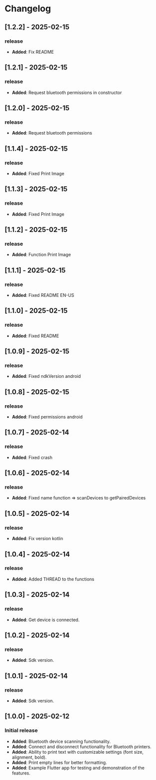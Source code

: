# Changelog

## [1.2.2] - 2025-02-15
### release
- **Added**: Fix README

## [1.2.1] - 2025-02-15
### release
- **Added**: Request bluetooth permissions in constructor

## [1.2.0] - 2025-02-15
### release
- **Added**: Request bluetooth permissions

## [1.1.4] - 2025-02-15
### release
- **Added**: Fixed Print Image

## [1.1.3] - 2025-02-15
### release
- **Added**: Fixed Print Image

## [1.1.2] - 2025-02-15
### release
- **Added**: Function Print Image

## [1.1.1] - 2025-02-15
### release
- **Added**: Fixed README EN-US

## [1.1.0] - 2025-02-15
### release
- **Added**: Fixed README

## [1.0.9] - 2025-02-15
### release
- **Added**: Fixed ndkVersion android

## [1.0.8] - 2025-02-15
### release
- **Added**: Fixed permissions android

## [1.0.7] - 2025-02-14
### release
- **Added**: Fixed crash

## [1.0.6] - 2025-02-14
### release
- **Added**: Fixed name function => scanDevices to getPairedDevices

## [1.0.5] - 2025-02-14
### release
- **Added**: Fix version kotlin

## [1.0.4] - 2025-02-14
### release
- **Added**: Added THREAD to the functions

## [1.0.3] - 2025-02-14
### release
- **Added**: Get device is connected.

## [1.0.2] - 2025-02-14
### release
- **Added**: Sdk version.

## [1.0.1] - 2025-02-14
### release
- **Added**: Sdk version.

## [1.0.0] - 2025-02-12
### Initial release
- **Added**: Bluetooth device scanning functionality.
- **Added**: Connect and disconnect functionality for Bluetooth printers.
- **Added**: Ability to print text with customizable settings (font size, alignment, bold).
- **Added**: Print empty lines for better formatting.
- **Added**: Example Flutter app for testing and demonstration of the features.